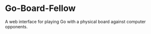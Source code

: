 # Go-Board-Fellow
A web interface for playing Go with a physical board against computer opponents. 

